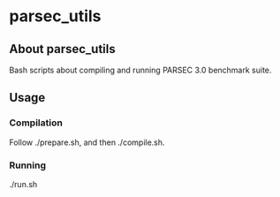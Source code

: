 # parsec_utils

## About parsec_utils

Bash scripts about compiling and running PARSEC 3.0 benchmark suite.

## Usage

### Compilation

Follow ./prepare.sh, and then ./compile.sh.

### Running

./run.sh